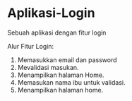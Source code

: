 # Aplikasi-Login
Sebuah aplikasi dengan fitur login

Alur Fitur Login:
1. Memasukkan email dan password
2. Mevalidasi masukan.
3. Menampilkan halaman Home.
4. Memasukan nama ibu untuk validasi.
5. Menampilkan halaman home.
  
